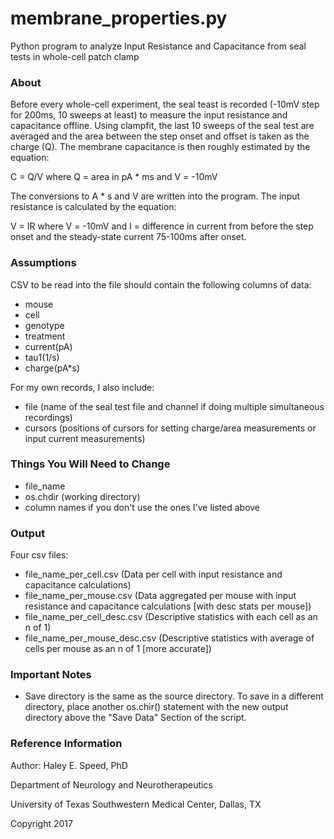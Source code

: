 # membrane_properties.py
Python program to analyze Input Resistance and Capacitance from seal tests in whole-cell patch clamp

### About
Before every whole-cell experiment, the seal teast is recorded (-10mV step for 200ms, 10 sweeps at least) to measure the input resistance and capacitance offline. Using clampfit, the last 10 sweeps of the seal test are averaged and the area between the step onset and offset is taken as the charge (Q). The membrane capacitance is then roughly estimated by the equation:

  C = Q/V where Q = area in pA * ms and V = -10mV 
  
  
  The conversions to A * s and V are written into the program. The input resistance is calculated by the equation:
  
  V = IR where V = -10mV and I = difference in current from before the step onset and the steady-state current 75-100ms after onset.
  
  
  
### Assumptions
  CSV to be read into the file should contain the following columns of data:
  
  - mouse	
  - cell	
  - genotype	
  - treatment	
  - current(pA)	
  - tau1(1/s)	
  - charge(pA*s)	
  
  
  For my own records, I also include:
  - file  (name of the seal test file and channel if doing multiple simultaneous recordings)
  - cursors (positions of cursors for setting charge/area measurements or input current measurements)

  
  
### Things You Will Need to Change
  
  - file_name
  - os.chdir (working directory) 
  - column names if you don't use the ones I've listed above
  
  
### Output
  
  Four csv files:
  
  * file_name_per_cell.csv (Data per cell  with input resistance and capacitance calculations)
  * file_name_per_mouse.csv (Data aggregated per mouse  with input resistance and capacitance calculations [with desc stats per mouse])
  * file_name_per_cell_desc.csv (Descriptive statistics with each cell as an n of 1)
  * file_name_per_mouse_desc.csv (Descriptive statistics with average of cells per mouse as an n of 1 [more accurate])
  
  
  
  
### Important Notes
  
  - Save directory is the same as the source directory. To save in a different directory, place another os.chir() statement with the new output directory above the "Save Data" Section of the script.
  
  
### Reference Information

Author: Haley E. Speed, PhD

Department of Neurology and Neurotherapeutics

University of Texas Southwestern Medical Center, Dallas, TX

Copyright 2017
